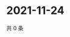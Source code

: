 # 2021-11-24

共 0 条

<!-- BEGIN WEIBO -->
<!-- 最后更新时间 Wed Nov 24 2021 11:11:55 GMT+0800 (China Standard Time) -->

<!-- END WEIBO -->
